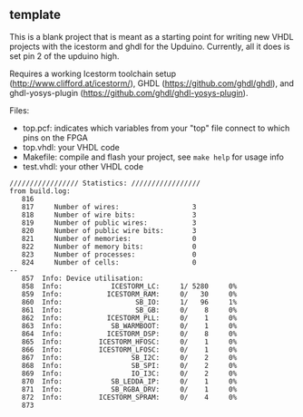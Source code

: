 ## template

This is a blank project that is meant as a starting point for writing new VHDL
projects with the icestorm and ghdl for the Upduino. Currently, all it does is
set pin 2 of the upduino high.

Requires a working Icestorm toolchain setup (http://www.clifford.at/icestorm/),
GHDL (https://github.com/ghdl/ghdl), and ghdl-yosys-plugin
(https://github.com/ghdl/ghdl-yosys-plugin).

Files:
 - top.pcf: indicates which variables from your "top" file connect to which
 pins on the FPGA
 - top.vhdl: your VHDL code
 - Makefile: compile and flash your project, see `make help` for usage info
 - test.vhdl: your other VHDL code


```
///////////////// Statistics: /////////////////
from build.log:
   816
   817	   Number of wires:                  3
   818	   Number of wire bits:              3
   819	   Number of public wires:           3
   820	   Number of public wire bits:       3
   821	   Number of memories:               0
   822	   Number of memory bits:            0
   823	   Number of processes:              0
   824	   Number of cells:                  0
--
   857	Info: Device utilisation:
   858	Info: 	         ICESTORM_LC:     1/ 5280     0%
   859	Info: 	        ICESTORM_RAM:     0/   30     0%
   860	Info: 	               SB_IO:     1/   96     1%
   861	Info: 	               SB_GB:     0/    8     0%
   862	Info: 	        ICESTORM_PLL:     0/    1     0%
   863	Info: 	         SB_WARMBOOT:     0/    1     0%
   864	Info: 	        ICESTORM_DSP:     0/    8     0%
   865	Info: 	      ICESTORM_HFOSC:     0/    1     0%
   866	Info: 	      ICESTORM_LFOSC:     0/    1     0%
   867	Info: 	              SB_I2C:     0/    2     0%
   868	Info: 	              SB_SPI:     0/    2     0%
   869	Info: 	              IO_I3C:     0/    2     0%
   870	Info: 	         SB_LEDDA_IP:     0/    1     0%
   871	Info: 	         SB_RGBA_DRV:     0/    1     0%
   872	Info: 	      ICESTORM_SPRAM:     0/    4     0%
   873
```
